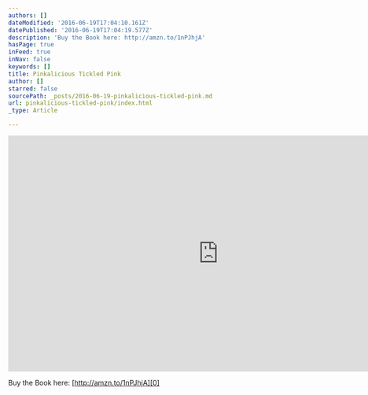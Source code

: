 ```yaml
---
authors: []
dateModified: '2016-06-19T17:04:10.161Z'
datePublished: '2016-06-19T17:04:19.577Z'
description: 'Buy the Book here: http://amzn.to/1nPJhjA'
hasPage: true
inFeed: true
inNav: false
keywords: []
title: Pinkalicious Tickled Pink
author: []
starred: false
sourcePath: _posts/2016-06-19-pinkalicious-tickled-pink.md
url: pinkalicious-tickled-pink/index.html
_type: Article

---
```

<iframe src="https://cdn.embedly.com/widgets/media.html?src=https://www.youtube.com/embed/qRU74apniXA?feature=oembed&amp;url=http://www.youtube.com/watch?v=qRU74apniXA&amp;image=https://i.ytimg.com/vi/qRU74apniXA/hqdefault.jpg&amp;key=b7d04c9b404c499eba89ee7072e1c4f7&amp;type=text/html&amp;schema=youtube" width="854" height="480" scrolling="no" frameborder="0" allowfullscreen="" style=""></iframe>

Buy the Book here: [http://amzn.to/1nPJhjA][0]

[0]: http://amzn.to/1nPJhjA